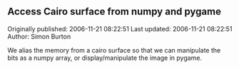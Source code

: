 ## Access Cairo surface from numpy and pygame 
Originally published: 2006-11-21 08:22:51 
Last updated: 2006-11-21 08:22:51 
Author: Simon Burton 
 
We alias the memory from a cairo surface so that we can manipulate the bits as a numpy array, or display/manipulate the image in pygame.